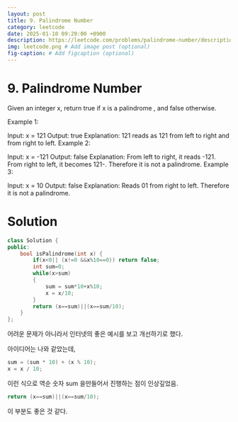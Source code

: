 ```yaml
---
layout: post
title: 9. Palindrome Number
category: leetcode
date: 2025-01-10 09:29:00 +0900
description: https://leetcode.com/problems/palindrome-number/description/
img: leetcode.png # Add image post (optional)
fig-caption: # Add figcaption (optional)
---
```


            
# 9. Palindrome Number

Given an integer x, return true if x is a 
palindrome
, and false otherwise.

 

Example 1:

Input: x = 121
Output: true
Explanation: 121 reads as 121 from left to right and from right to left.
Example 2:

Input: x = -121
Output: false
Explanation: From left to right, it reads -121. From right to left, it becomes 121-. Therefore it is not a palindrome.
Example 3:

Input: x = 10
Output: false
Explanation: Reads 01 from right to left. Therefore it is not a palindrome.

# Solution

```cpp
class Solution {
public:
    bool isPalindrome(int x) {
        if(x<0|| (x!=0 &&x%10==0)) return false;
        int sum=0;
        while(x>sum)
        {
            sum = sum*10+x%10;
            x = x/10;
        }
        return (x==sum)||(x==sum/10);
    }
};
```

어려운 문제가 아니라서 인터넷의 좋은 예시를 보고 개선하기로 했다.

아이디어는 나와 같았는데, 

```cpp
sum = (sum * 10) + (x % 10);
x = x / 10;
```

이런 식으로 역순 숫자 sum 을만들어서 진행하는 점이 인상깊었음. 

```cpp
return (x==sum)||(x==sum/10);
```

이 부분도 좋은 것 같다. 